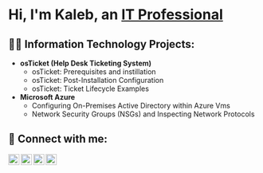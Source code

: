 <h1>Hi, I'm Kaleb, an <a href="www.linkedin.com/in/kaleb-sims-184392109/">IT Professional</a>
 
<h2>👨‍💻 Information Technology Projects:</h2>

- <b>osTicket (Help Desk Ticketing System)</b>
  - osTicket: Prerequisites and instillation
  - osTicket: Post-Installation Configuration
  - osTicket: Ticket Lifecycle Examples
- <b>Microsoft Azure</b>
  - Configuring On-Premises Active Directory within Azure Vms
  - Network Security Groups (NSGs) and Inspecting Network Protocols

<h2> 🤳 Connect with me:</h2>

[<img align="left" alt="JoshMadakor | YouTube" width="22px" src="https://cdn.jsdelivr.net/npm/simple-icons@v3/icons/youtube.svg" />][youtube]
[<img align="left" alt="JoshMadakor | Twitter" width="22px" src="https://cdn.jsdelivr.net/npm/simple-icons@v3/icons/twitter.svg" />][twitter]
[<img align="left" alt="JoshMadakor | LinkedIn" width="22px" src="https://cdn.jsdelivr.net/npm/simple-icons@v3/icons/linkedin.svg" />][linkedin]
[<img align="left" alt="JoshMadakor | Instagram" width="22px" src="https://cdn.jsdelivr.net/npm/simple-icons@v3/icons/instagram.svg" />][instagram]

[twitter]: https://twitter.com/techwithkal
[youtube]: https://www.youtube.com/
[instagram]: https://www.instagram.com/techwithkal/
[linkedin]: https://linkedin.com/in/kalebrsims


